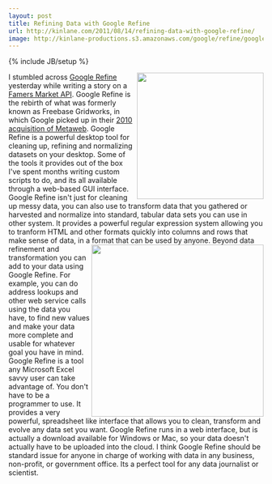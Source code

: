 ```yaml
---
layout: post
title: Refining Data with Google Refine
url: http://kinlane.com/2011/08/14/refining-data-with-google-refine/
image: http://kinlane-productions.s3.amazonaws.com/google/refine/google-refine.jpg
---
```

{% include JB/setup %}
<a title="Google Refine" href="http://code.google.com/p/google-refine/"><img src="http://kinlane-productions.s3.amazonaws.com/google/refine/google-refine.jpg"  width="250" align="right" /></a>I stumbled across <a title="Google Refine" href="http://code.google.com/p/google-refine/">Google Refine</a> yesterday while writing a story on a <a title="Famers Market API" href="http://blog.apievangelist.com/2011/08/13/united-states-farmers-market-api/">Famers Market API</a>. Google Refine is the rebirth of what was formerly known as Freebase Gridworks, in which Google picked up in their <a title="2010 acquisition of Metaweb" href="http://googleblog.blogspot.com/2010/07/deeper-understanding-with-metaweb.html">2010 acquisition of Metaweb</a>.
Google Refine is a powerful desktop tool for cleaning up, refining and normalizing datasets on your desktop. Some of the tools it provides out of the box I've spent months writing custom scripts to do, and its all available through a web-based GUI interface.
Google Refine isn't just for cleaning up messy data, you can also use to transform data that you gathered or harvested and normalize into standard, tabular data sets you can use in other system. It provides a powerful regular expression system allowing you to tranform HTML and other formats quickly into columns and rows that make sense of data, in a format that can be used by anyone.
<img src="http://kinlane-productions.s3.amazonaws.com/google/refine/google-refine-project.png"  width="340" align="right" />Beyond data refinement and transformation you can add to your data using Google Refine. For example, you can do address lookups and other web service calls using the data you have, to find new values and make your data more complete and usable for whatever goal you have in mind.
Google Refine is a tool any Microsoft Excel savvy user can take advantage of. You don't have to be a programmer to use. It provides a very powerful, spreadsheet like interface that allows you to clean, transform and evolve any data set you want. Google Refine runs in a web interface, but is actually a download available for Windows or Mac, so your data doesn't actually have to be uploaded into the cloud.
I think Google Refine should be standard issue for anyone in charge of working with data in any business, non-profit, or government office. Its a perfect tool for any data journalist or scientist.